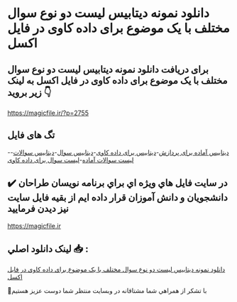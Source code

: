 # دانلود نمونه دیتابیس لیست دو نوع سوال مختلف با یک موضوع برای داده کاوی در فایل اکسل

## برای دریافت دانلود نمونه دیتابیس لیست دو نوع سوال مختلف با یک موضوع برای داده کاوی در فایل اکسل به لینک زیر بروید 👇

https://magicfile.ir/?p=2755

## تگ های فایل

-[دیتابیس آماده برای پردازش](https://magicfile.ir/product/%d8%af%db%8c%d8%aa%d8%a7%d8%a8%db%8c%d8%b3-%d9%84%db%8c%d8%b3%d8%aa-%d8%af%d9%88-%d9%86%d9%88%d8%b9-%d8%b3%d9%88%d8%a7%d9%84-%d9%85%d8%ae%d8%aa%d9%84%d9%81-%d8%a8%d8%a7-%db%8c%da%a9-%d9%85%d9%88%d8%b6%d9%88%d8%b9/)-[دیتابیس برای داده کاوی](https://magicfile.ir/product/%d8%af%db%8c%d8%aa%d8%a7%d8%a8%db%8c%d8%b3-%d9%84%db%8c%d8%b3%d8%aa-%d8%af%d9%88-%d9%86%d9%88%d8%b9-%d8%b3%d9%88%d8%a7%d9%84-%d9%85%d8%ae%d8%aa%d9%84%d9%81-%d8%a8%d8%a7-%db%8c%da%a9-%d9%85%d9%88%d8%b6%d9%88%d8%b9/)-[دیتابیس سوال](https://magicfile.ir/product/%d8%af%db%8c%d8%aa%d8%a7%d8%a8%db%8c%d8%b3-%d9%84%db%8c%d8%b3%d8%aa-%d8%af%d9%88-%d9%86%d9%88%d8%b9-%d8%b3%d9%88%d8%a7%d9%84-%d9%85%d8%ae%d8%aa%d9%84%d9%81-%d8%a8%d8%a7-%db%8c%da%a9-%d9%85%d9%88%d8%b6%d9%88%d8%b9/)-[دیتابیس سوالات](https://magicfile.ir/product/%d8%af%db%8c%d8%aa%d8%a7%d8%a8%db%8c%d8%b3-%d9%84%db%8c%d8%b3%d8%aa-%d8%af%d9%88-%d9%86%d9%88%d8%b9-%d8%b3%d9%88%d8%a7%d9%84-%d9%85%d8%ae%d8%aa%d9%84%d9%81-%d8%a8%d8%a7-%db%8c%da%a9-%d9%85%d9%88%d8%b6%d9%88%d8%b9/)-[لیست سوالات آماده](https://magicfile.ir/product/%d8%af%db%8c%d8%aa%d8%a7%d8%a8%db%8c%d8%b3-%d9%84%db%8c%d8%b3%d8%aa-%d8%af%d9%88-%d9%86%d9%88%d8%b9-%d8%b3%d9%88%d8%a7%d9%84-%d9%85%d8%ae%d8%aa%d9%84%d9%81-%d8%a8%d8%a7-%db%8c%da%a9-%d9%85%d9%88%d8%b6%d9%88%d8%b9/)-[لیست سوال برای داده کاوی](https://magicfile.ir/product/%d8%af%db%8c%d8%aa%d8%a7%d8%a8%db%8c%d8%b3-%d9%84%db%8c%d8%b3%d8%aa-%d8%af%d9%88-%d9%86%d9%88%d8%b9-%d8%b3%d9%88%d8%a7%d9%84-%d9%85%d8%ae%d8%aa%d9%84%d9%81-%d8%a8%d8%a7-%db%8c%da%a9-%d9%85%d9%88%d8%b6%d9%88%d8%b9/)

## ✔️ در سايت فايل هاي ويژه اي براي برنامه نويسان طراحان دانشجويان و دانش آموزان قرار داده ايم از بقيه فايل سايت نيز ديدن فرماييد

https://magicfile.ir


## لينک دانلود اصلي 📥 :

[دانلود نمونه دیتابیس لیست دو نوع سوال مختلف با یک موضوع برای داده کاوی در فایل اکسل](https://magicfile.ir/product/%d8%af%db%8c%d8%aa%d8%a7%d8%a8%db%8c%d8%b3-%d9%84%db%8c%d8%b3%d8%aa-%d8%af%d9%88-%d9%86%d9%88%d8%b9-%d8%b3%d9%88%d8%a7%d9%84-%d9%85%d8%ae%d8%aa%d9%84%d9%81-%d8%a8%d8%a7-%db%8c%da%a9-%d9%85%d9%88%d8%b6%d9%88%d8%b9/) 


🙏با تشکر از همراهي شما مشتاقانه در وبسایت منتظر شما دوست عزیز هستیم


